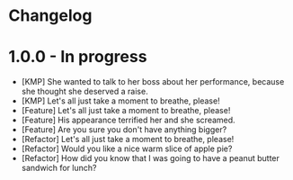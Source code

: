 # Changelog

# 1.0.0 - In progress

- [KMP] She wanted to talk to her boss about her performance, because she thought she deserved a raise.
- [KMP] Let's all just take a moment to breathe, please!
- [Feature] Let's all just take a moment to breathe, please!
- [Feature] His appearance terrified her and she screamed.
- [Feature] Are you sure you don't have anything bigger?
- [Refactor] Let's all just take a moment to breathe, please!
- [Refactor] Would you like a nice warm slice of apple pie?
- [Refactor] How did you know that I was going to have a peanut butter sandwich for lunch?
